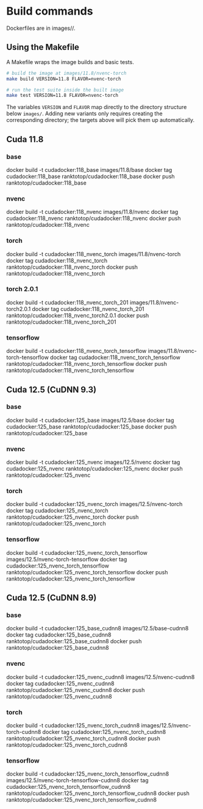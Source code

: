# Build commands

Dockerfiles are in images/<cuda-version>/<variant>.

## Using the Makefile

A Makefile wraps the image builds and basic tests.

```bash
# build the image at images/11.8/nvenc-torch
make build VERSION=11.8 FLAVOR=nvenc-torch

# run the test suite inside the built image
make test VERSION=11.8 FLAVOR=nvenc-torch
```

The variables `VERSION` and `FLAVOR` map directly to the directory
structure below `images/`. Adding new variants only requires creating the
corresponding directory; the targets above will pick them up automatically.

## Cuda 11.8
### base
docker build -t cudadocker:118_base images/11.8/base
docker tag cudadocker:118_base ranktotop/cudadocker:118_base
docker push ranktotop/cudadocker:118_base

### nvenc
docker build -t cudadocker:118_nvenc images/11.8/nvenc
docker tag cudadocker:118_nvenc ranktotop/cudadocker:118_nvenc
docker push ranktotop/cudadocker:118_nvenc

### torch
docker build -t cudadocker:118_nvenc_torch images/11.8/nvenc-torch
docker tag cudadocker:118_nvenc_torch ranktotop/cudadocker:118_nvenc_torch
docker push ranktotop/cudadocker:118_nvenc_torch

### torch 2.0.1
docker build -t cudadocker:118_nvenc_torch_201 images/11.8/nvenc-torch2.0.1
docker tag cudadocker:118_nvenc_torch_201 ranktotop/cudadocker:118_nvenc_torch2.0.1
docker push ranktotop/cudadocker:118_nvenc_torch_201

### tensorflow
docker build -t cudadocker:118_nvenc_torch_tensorflow images/11.8/nvenc-torch-tensorflow
docker tag cudadocker:118_nvenc_torch_tensorflow ranktotop/cudadocker:118_nvenc_torch_tensorflow
docker push ranktotop/cudadocker:118_nvenc_torch_tensorflow

## Cuda 12.5 (CuDNN 9.3)
### base
docker build -t cudadocker:125_base images/12.5/base
docker tag cudadocker:125_base ranktotop/cudadocker:125_base
docker push ranktotop/cudadocker:125_base

### nvenc
docker build -t cudadocker:125_nvenc images/12.5/nvenc
docker tag cudadocker:125_nvenc ranktotop/cudadocker:125_nvenc
docker push ranktotop/cudadocker:125_nvenc

### torch
docker build -t cudadocker:125_nvenc_torch images/12.5/nvenc-torch
docker tag cudadocker:125_nvenc_torch ranktotop/cudadocker:125_nvenc_torch
docker push ranktotop/cudadocker:125_nvenc_torch

### tensorflow
docker build -t cudadocker:125_nvenc_torch_tensorflow images/12.5/nvenc-torch-tensorflow
docker tag cudadocker:125_nvenc_torch_tensorflow ranktotop/cudadocker:125_nvenc_torch_tensorflow
docker push ranktotop/cudadocker:125_nvenc_torch_tensorflow

## Cuda 12.5 (CuDNN 8.9)
### base
docker build -t cudadocker:125_base_cudnn8 images/12.5/base-cudnn8
docker tag cudadocker:125_base_cudnn8 ranktotop/cudadocker:125_base_cudnn8
docker push ranktotop/cudadocker:125_base_cudnn8

### nvenc
docker build -t cudadocker:125_nvenc_cudnn8 images/12.5/nvenc-cudnn8
docker tag cudadocker:125_nvenc_cudnn8 ranktotop/cudadocker:125_nvenc_cudnn8
docker push ranktotop/cudadocker:125_nvenc_cudnn8

### torch
docker build -t cudadocker:125_nvenc_torch_cudnn8 images/12.5/nvenc-torch-cudnn8
docker tag cudadocker:125_nvenc_torch_cudnn8 ranktotop/cudadocker:125_nvenc_torch_cudnn8
docker push ranktotop/cudadocker:125_nvenc_torch_cudnn8

### tensorflow
docker build -t cudadocker:125_nvenc_torch_tensorflow_cudnn8 images/12.5/nvenc-torch-tensorflow-cudnn8
docker tag cudadocker:125_nvenc_torch_tensorflow_cudnn8 ranktotop/cudadocker:125_nvenc_torch_tensorflow_cudnn8
docker push ranktotop/cudadocker:125_nvenc_torch_tensorflow_cudnn8


